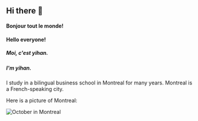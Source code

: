 ## Hi there 👋

#### Bonjour tout le monde! 
#### Hello everyone! 
##### Moi, c'est yihan. 
##### I'm yihan.      

I study in a bilingual business school in Montreal for many years. Montreal is a French-speaking city. 

Here is a picture of Montreal:

![October in Montreal](https://user-images.githubusercontent.com/94208228/142356880-b73098d1-dbbf-477e-b4a2-49e80bcad8e1.jpg)

